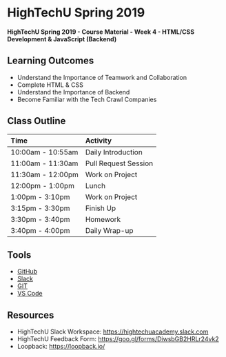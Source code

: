 # HighTechU Spring 2019

**HighTechU Spring 2019 - Course Material - Week 4 - HTML/CSS Development & JavaScript (Backend)**

## Learning Outcomes

* Understand the Importance of Teamwork and Collaboration
* Complete HTML & CSS
* Understand the Importance of Backend
* Become Familiar with the Tech Crawl Companies

## Class Outline

|Time|Activity|
|:---|:---|
|10:00am - 10:55am|Daily Introduction|
|11:00am - 11:30am|Pull Request Session|
|11:30am - 12:00pm|Work on Project|
|12:00pm - 1:00pm|Lunch|
|1:00pm - 3:10pm|Work on Project|
|3:15pm - 3:30pm|Finish Up|
|3:30pm - 3:40pm|Homework|
|3:40pm - 4:00pm|Daily Wrap-up|

## Tools

* [GitHub](https://github.com/)
* [Slack](https://slack.com/)
* [GIT](https://git-scm.com/)
* [VS Code](https://code.visualstudio.com/)

## Resources

* HighTechU Slack Workspace: https://hightechuacademy.slack.com
* HighTechU Feedback Form: https://goo.gl/forms/DiwsbGB2HRLr24vk2
* Loopback: https://loopback.io/
